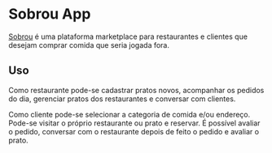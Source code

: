 # Sobrou App

[Sobrou](https://sobrouapp.com) é uma plataforma marketplace para restaurantes e clientes que desejam comprar comida que seria jogada fora.

## Uso

Como restaurante pode-se cadastrar pratos novos, acompanhar os pedidos do dia, gerenciar pratos dos restaurantes e conversar com clientes.

Como cliente pode-se selecionar a categoria de comida e/ou endereço. Pode-se visitar o próprio restaurante ou prato e reservar. É possível avaliar o pedido, conversar com o restaurante depois de feito o pedido e avaliar o prato.
